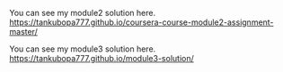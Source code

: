 You can see my module2 solution here.
https://tankubopa777.github.io/coursera-course-module2-assignment-master/

You can see my module3 solution here.
https://tankubopa777.github.io/module3-solution/
